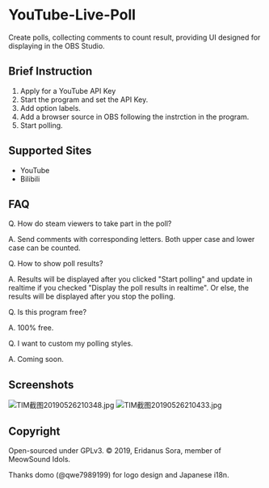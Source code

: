 # YouTube-Live-Poll

Create polls, collecting comments to count result, providing UI designed for displaying in the OBS Studio.

## Brief Instruction

1. Apply for a YouTube API Key
2. Start the program and set the API Key.
3. Add option labels.
4. Add a browser source in OBS following the instrction in the program. 
5. Start polling.

## Supported Sites

* YouTube
* Bilibili


## FAQ

Q. How do steam viewers to take part in the poll?

A. Send comments with corresponding letters. Both upper case and lower case can be counted.

Q. How to show poll results?

A. Results will be displayed after you clicked "Start polling" and update in realtime if you checked "Display the poll results in realtime". Or else, the results will be displayed after you stop the polling.

Q. Is this program free?

A. 100% free.

Q. I want to custom my polling styles.

A. Coming soon.

## Screenshots

![TIM截图20190526210348.jpg](https://i.loli.net/2019/05/26/5cea9a70ba68718275.jpg)
![TIM截图20190526210433.jpg](https://i.loli.net/2019/05/26/5cea9a71ed5b959247.jpg)

## Copyright

Open-sourced under GPLv3. © 2019, Eridanus Sora, member of MeowSound Idols.

Thanks domo (@qwe7989199) for logo design and Japanese i18n.
